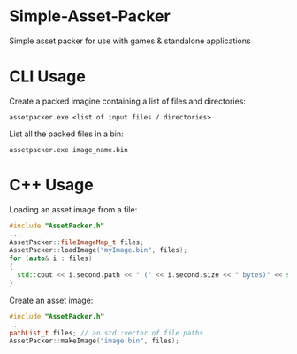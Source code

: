 # Simple-Asset-Packer
Simple asset packer for use with games &amp; standalone applications

# CLI Usage
Create a packed imagine containing a list of files and directories:
```console
assetpacker.exe <list of input files / directories>
```
List all the packed files in a bin:
```console
assetpacker.exe image_name.bin
```
# C++ Usage
Loading an asset image from a file:

```C++
#include "AssetPacker.h"
...
AssetPacker::fileImageMap_t files;
AssetPacker::loadImage("myImage.bin", files);
for (auto& i : files)
{
  std::cout << i.second.path << " (" << i.second.size << " bytes)" << std::endl;
}
```

Create an asset image:

```C++
#include "AssetPacker.h"
...
pathList_t files; // an std::vector of file paths
AssetPacker::makeImage("image.bin", files);
```
